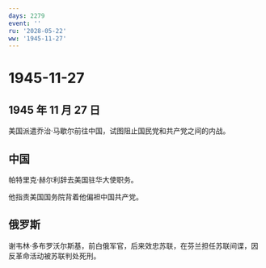 ```yaml
---
days: 2279
event: ''
ru: '2028-05-22'
ww: '1945-11-27'
---
```


# 1945-11-27

## 1945 年 11 月 27 日

美国派遣乔治·马歇尔前往中国，试图阻止国民党和共产党之间的内战。

## 中国

帕特里克·赫尔利辞去美国驻华大使职务。

他指责美国国务院背着他偏袒中国共产党。

## 俄罗斯

谢韦林·多布罗沃尔斯基，前白俄军官，后来效忠苏联，在芬兰担任苏联间谍，因反革命活动被苏联判处死刑。